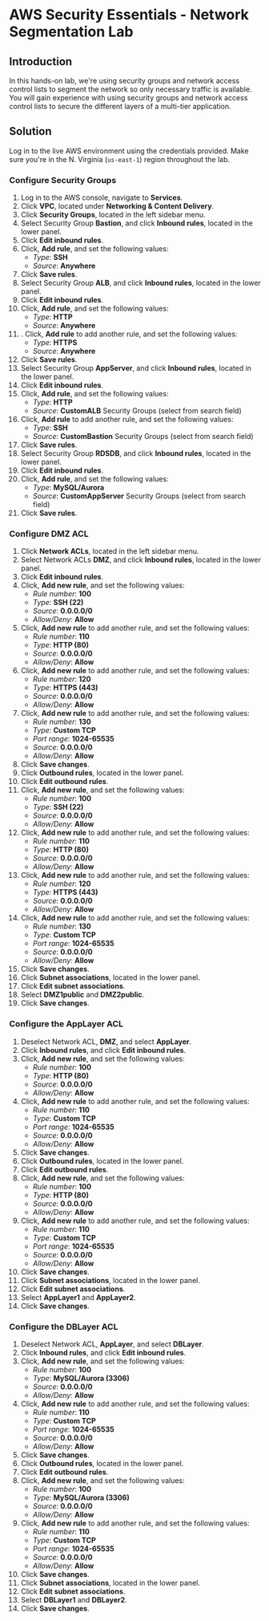 # AWS Security Essentials - Network Segmentation Lab

## Introduction

In this hands-on lab, we're using 
security groups and network access control lists to segment the network 
so only necessary traffic is available. You will gain experience with 
using security groups and network access control lists to secure the 
different layers of a multi-tier application.

## Solution

Log in to the live AWS environment using the credentials provided. Make sure you're in the N. Virginia (`us-east-1`) region throughout the lab.

### Configure Security Groups

1. Log in to the AWS console, navigate to **Services**.
2. Click **VPC**, located under **Networking & Content Delivery**.
3. Click **Security Groups**, located in the left sidebar menu.
4. Select Security Group **Bastion**, and click **Inbound rules**, located in the lower panel.
5. Click **Edit inbound rules**.
6. Click, **Add rule**, and set the following values:
    - *Type*: **SSH**
    - *Source*: **Anywhere**
7. Click **Save rules**.
8. Select Security Group **ALB**, and click **Inbound rules**, located in the lower panel.
9. Click **Edit inbound rules**.
10. Click, **Add rule**, and set the following values:
    - *Type*: **HTTP**
    - *Source*: **Anywhere**
11. . Click, **Add rule** to add another rule, and set the following values:
    - *Type*: **HTTPS**
    - *Source*: **Anywhere**
12. Click **Save rules**.
13. Select Security Group **AppServer**, and click **Inbound rules**, located in the lower panel.
14. Click **Edit inbound rules**.
15. Click, **Add rule**, and set the following values:
    - *Type*: **HTTP**
    - *Source*: **CustomALB** Security Groups (select from search field)
16. Click, **Add rule** to add another rule, and set the following values:
    - *Type*: **SSH**
    - *Source*: **CustomBastion** Security Groups (select from search field)
17. Click **Save rules**.
18. Select Security Group **RDSDB**, and click **Inbound rules**, located in the lower panel.
19. Click **Edit inbound rules**.
20. Click, **Add rule**, and set the following values:
    - *Type*: **MySQL/Aurora**
    - *Source*: **CustomAppServer** Security Groups (select from search field)
21. Click **Save rules**.

### Configure DMZ ACL

1. Click **Network ACLs**, located in the left sidebar menu.
2. Select Network ACLs **DMZ**, and click **Inbound rules**, located in the lower panel.
3. Click **Edit inbound rules**.
4. Click, **Add new rule**, and set the following values:
    - *Rule number*: **100**
    - *Type*: **SSH (22)**
    - *Source*: **0.0.0.0/0**
    - *Allow/Deny*: **Allow**
5. Click, **Add new rule** to add another rule, and set the following values:
    - *Rule number*: **110**
    - *Type*: **HTTP (80)**
    - *Source*: **0.0.0.0/0**
    - *Allow/Deny*: **Allow**
6. Click, **Add new rule** to add another rule, and set the following values:
    - *Rule number*: **120**
    - *Type*: **HTTPS (443)**
    - *Source*: **0.0.0.0/0**
    - *Allow/Deny*: **Allow**
7. Click, **Add new rule** to add another rule, and set the following values:
    - *Rule number*: **130**
    - *Type*: **Custom TCP**
    - *Port range*: **1024-65535**
    - *Source*: **0.0.0.0/0**
    - *Allow/Deny*: **Allow**
8. Click **Save changes**.
9. Click **Outbound rules**, located in the lower panel.
10. Click **Edit outbound rules**.
11. Click, **Add new rule**, and set the following values:
    - *Rule number*: **100**
    - *Type*: **SSH (22)**
    - *Source*: **0.0.0.0/0**
    - *Allow/Deny*: **Allow**
12. Click, **Add new rule** to add another rule, and set the following values:
    - *Rule number*: **110**
    - *Type*: **HTTP (80)**
    - *Source*: **0.0.0.0/0**
    - *Allow/Deny*: **Allow**
13. Click, **Add new rule** to add another rule, and set the following values:
    - *Rule number*: **120**
    - *Type*: **HTTPS (443)**
    - *Source*: **0.0.0.0/0**
    - *Allow/Deny*: **Allow**
14. Click, **Add new rule** to add another rule, and set the following values:
    - *Rule number*: **130**
    - *Type*: **Custom TCP**
    - *Port range*: **1024-65535**
    - *Source*: **0.0.0.0/0**
    - *Allow/Deny*: **Allow**
15. Click **Save changes**.
16. Click **Subnet associations**, located in the lower panel.
17. Click **Edit subnet associations**.
18. Select **DMZ1public** and **DMZ2public**.
19. Click **Save changes**.

### Configure the AppLayer ACL

1. Deselect Network ACL, **DMZ**, and select **AppLayer**.
2. Click **Inbound rules**, and click **Edit inbound rules**.
3. Click, **Add new rule**, and set the following values:
    - *Rule number*: **100**
    - *Type*: **HTTP (80)**
    - *Source*: **0.0.0.0/0**
    - *Allow/Deny*: **Allow**
4. Click, **Add new rule** to add another rule, and set the following values:
    - *Rule number*: **110**
    - *Type*: **Custom TCP**
    - *Port range*: **1024-65535**
    - *Source*: **0.0.0.0/0**
    - *Allow/Deny*: **Allow**
5. Click **Save changes**.
6. Click **Outbound rules**, located in the lower panel.
7. Click **Edit outbound rules**.
8. Click, **Add new rule**, and set the following values:
    - *Rule number*: **100**
    - *Type*: **HTTP (80)**
    - *Source*: **0.0.0.0/0**
    - *Allow/Deny*: **Allow**
9. Click, **Add new rule** to add another rule, and set the following values:
    - *Rule number*: **110**
    - *Type*: **Custom TCP**
    - *Port range*: **1024-65535**
    - *Source*: **0.0.0.0/0**
    - *Allow/Deny*: **Allow**
10. Click **Save changes**.
11. Click **Subnet associations**, located in the lower panel.
12. Click **Edit subnet associations**.
13. Select **AppLayer1** and **AppLayer2**.
14. Click **Save changes**.

### Configure the DBLayer ACL

1. Deselect Network ACL, **AppLayer**, and select **DBLayer**.
2. Click **Inbound rules**, and click **Edit inbound rules**.
3. Click, **Add new rule**, and set the following values:
    - *Rule number*: **100**
    - *Type*: **MySQL/Aurora (3306)**
    - *Source*: **0.0.0.0/0**
    - *Allow/Deny*: **Allow**
4. Click, **Add new rule** to add another rule, and set the following values:
    - *Rule number*: **110**
    - *Type*: **Custom TCP**
    - *Port range*: **1024-65535**
    - *Source*: **0.0.0.0/0**
    - *Allow/Deny*: **Allow**
5. Click **Save changes**.
6. Click **Outbound rules**, located in the lower panel.
7. Click **Edit outbound rules**.
8. Click, **Add new rule**, and set the following values:
    - *Rule number*: **100**
    - *Type*: **MySQL/Aurora (3306)**
    - *Source*: **0.0.0.0/0**
    - *Allow/Deny*: **Allow**
9. Click, **Add new rule** to add another rule, and set the following values:
    - *Rule number*: **110**
    - *Type*: **Custom TCP**
    - *Port range*: **1024-65535**
    - *Source*: **0.0.0.0/0**
    - *Allow/Deny*: **Allow**
10. Click **Save changes**.
11. Click **Subnet associations**, located in the lower panel.
12. Click **Edit subnet associations**.
13. Select **DBLayer1** and **DBLayer2**.
14. Click **Save changes**.